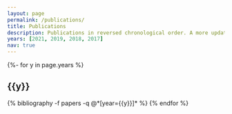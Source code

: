```yaml
---
layout: page
permalink: /publications/
title: Publications
description: Publications in reversed chronological order. A more updated list can be found at <a href='https://scholar.google.com/citations?hl=en&user=cD8J2-kAAAAJ&view_op=list_works&sortby=pubdate'>Google Scholar</a> 
years: [2021, 2019, 2018, 2017]
nav: true
---
```

<!-- _pages/publications.md -->
<div class="publications">

{%- for y in page.years %}
  <h2 class="year">{{y}}</h2>
  {% bibliography -f papers -q @*[year={{y}}]* %}
{% endfor %}

</div>
